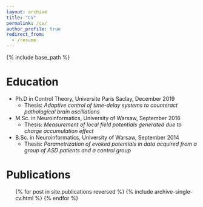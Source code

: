 ```yaml
---
layout: archive
title: "CV"
permalink: /cv/
author_profile: true
redirect_from:
  - /resume
---
```


{% include base_path %}

Education
======
* Ph.D in Control Theory, Universite Paris Saclay, December 2019
  - Thesis: *Adaptive control of time-delay systems to counteract pathological brain oscillations*
* M.Sc. in Neuroinformatics, University of Warsaw, September 2016
  - Thesis: *Measurement of local field potentials generated due to charge accumulation effect*
* B.Sc. in Neuroinformatics, University of Warsaw, September 2014
  - Thesis: *Parametrization of evoked potentials in data acquired from a group of ASD patients and a control group*


Publications
======
  <ul>{% for post in site.publications reversed %}
    {% include archive-single-cv.html %}
  {% endfor %}</ul>
